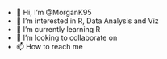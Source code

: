 - 👋 Hi, I’m @MorganK95
- 👀 I’m interested in R, Data Analysis and Viz
- 🌱 I’m currently learning R
- 💞️ I’m looking to collaborate on
- 📫 How to reach me

<!---
MorganK95/MorganK95 is a ✨ special ✨ repository because its `README.md` (this file) appears on your GitHub profile.
You can click the Preview link to take a look at your changes.
--->
